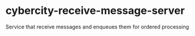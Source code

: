 cybercity-receive-message-server
================================

Service that receive messages and enqueues them for ordered processing

